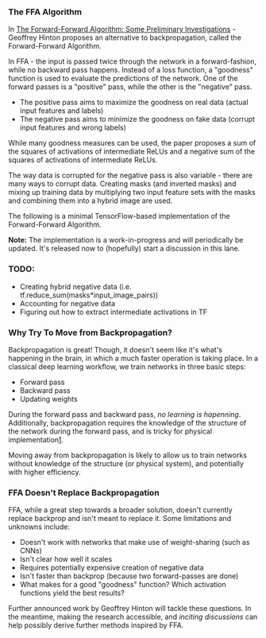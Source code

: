 ### The FFA Algorithm

In [The Forward-Forward Algorithm: Some Preliminary
Investigations](https://www.cs.toronto.edu/~hinton/FFA13.pdf) - Geoffrey 
Hinton proposes an alternative to backpropagation, called the 
Forward-Forward Algorithm.

In FFA - the input is passed twice through the network in a 
forward-fashion, while no backward pass happens. Instead of a loss 
function, a "goodness" function is used to evaluate the predictions of the 
network. One of the forward passes is a "positive" pass, while the other 
is the "negative" pass.

- The positive pass aims to maximize the goodness on real data (actual 
input features and labels)
- The negative pass aims to minimize the goodness on fake data (corrupt 
input features and wrong labels)

While many goodness measures can be used, the paper proposes a sum of the 
squares of activations of intermediate ReLUs and a negative sum of the 
squares of activations of intermediate ReLUs.

The way data is corrupted for the negative pass is also variable - there 
are many ways to corrupt data. Creating masks (and inverted masks) and 
mixing up training data by multiplying two input feature sets with the 
masks and combining them into a hybrid image are used.

The following is a minimal TensorFlow-based implementation of the 
Forward-Forward Algorithm.

**Note:** The implementation is a work-in-progress and will periodically 
be updated. It's released now to (hopefully) start a discussion in this 
lane.

### TODO:

- Creating hybrid negative data (i.e. 
tf.reduce_sum(masks*input_image_pairs))
- Accounting for negative data
- Figuring out how to extract intermediate activations in TF


### Why Try To Move from Backpropagation?

Backpropagation is great! Though, it doesn't seem like it's what's 
happening in the brain, in which a much faster operation is taking place. 
In a classical deep learning workflow, we train networks in three basic 
steps:

- Forward pass
- Backward pass
- Updating weights

During the forward pass and backward pass, *no learning is hapenning*. 
Additionally, backpropagation requires the knowledge of the structure of 
the network during the forward pass, and is tricky for physical 
implementation[1](https://www.nature.com/articles/s41467-022-35216-2).

Moving away from backpropagation is likely to allow us to train networks 
without knowledge of the structure (or physical system), and potentially 
with higher efficiency.

### FFA Doesn't Replace Backpropagation

FFA, while a great step towards a broader solution, doesn't currently 
replace backprop and isn't meant to replace it. Some limitations and 
unknowns include:

- Doesn't work with networks that make use of weight-sharing (such as 
CNNs)
- Isn't clear how well it scales
- Requires potentially expensive creation of negative data
- Isn't faster than backprop (because two forward-passes are done)
- What makes for a good "goodness" function? Which activation functions 
yield the best results?


Further announced work by Geoffrey Hinton will tackle these questions. In 
the meantime, making the research accessible, and *inciting discussions* 
can help possibly derive further methods inspired by FFA.
